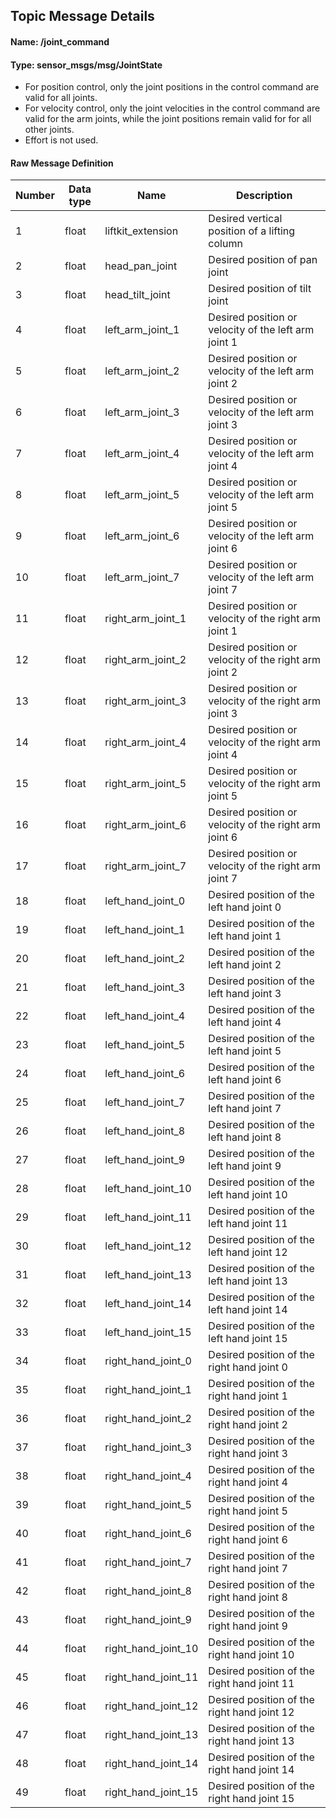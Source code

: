 ## Topic Message Details 

#### Name: /joint_command
#### Type: sensor_msgs/msg/JointState
- For position control, only the joint positions in the control command are valid for all joints.
- For velocity control, only the joint velocities in the control command are valid for the arm joints, while the joint positions remain valid for for all other joints.
- Effort is not used.

#### Raw Message Definition

| Number | Data type | Name | Description |
|---|---|---|---|
| 1 | float | liftkit_extension | Desired vertical position of a lifting column  |
| 2 | float | head_pan_joint | Desired position of pan joint |
| 3 | float | head_tilt_joint |  Desired position of tilt joint  |
| 4 | float | left_arm_joint_1 | Desired position or velocity of the left arm joint 1 |
| 5 | float | left_arm_joint_2 | Desired position or velocity of the left arm joint 2 |
| 6 | float | left_arm_joint_3 | Desired position or velocity of the left arm joint 3 |
| 7 | float | left_arm_joint_4 | Desired position or velocity of the left arm joint 4 |
| 8 | float | left_arm_joint_5 | Desired position or velocity of the left arm joint 5 |
| 9 | float | left_arm_joint_6 | Desired position or velocity of the left arm joint 6 |
| 10 | float | left_arm_joint_7 | Desired position or velocity of the left arm joint 7 |
| 11 | float | right_arm_joint_1 | Desired position or velocity of the right arm joint 1 |
| 12 | float | right_arm_joint_2 | Desired position or velocity of the right arm joint 2 |
| 13 | float | right_arm_joint_3 | Desired position or velocity of the right arm joint 3 |
| 14 | float | right_arm_joint_4 | Desired position or velocity of the right arm joint 4 |
| 15 | float | right_arm_joint_5 | Desired position or velocity of the right arm joint 5 |
| 16 | float | right_arm_joint_6 | Desired position or velocity of the right arm joint 6 |
| 17 | float | right_arm_joint_7 | Desired position or velocity of the right arm joint 7 |
| 18 | float | left_hand_joint_0 | Desired position of the left hand joint 0 |
| 19 | float | left_hand_joint_1 | Desired position of the left hand joint 1 |
| 20 | float | left_hand_joint_2 | Desired position of the left hand joint 2 |
| 21 | float | left_hand_joint_3 | Desired position of the left hand joint 3 |
| 22 | float | left_hand_joint_4 | Desired position of the left hand joint 4 |
| 23 | float | left_hand_joint_5 | Desired position of the left hand joint 5 |
| 24 | float | left_hand_joint_6 | Desired position of the left hand joint 6 |
| 25 | float | left_hand_joint_7 | Desired position of the left hand joint 7 |
| 26 | float | left_hand_joint_8 | Desired position of the left hand joint 8 |
| 27 | float | left_hand_joint_9 | Desired position of the left hand joint 9 |
| 28 | float | left_hand_joint_10 | Desired position of the left hand joint 10 |
| 29 | float | left_hand_joint_11 | Desired position of the left hand joint 11 |
| 30 | float | left_hand_joint_12 | Desired position of the left hand joint 12 |
| 31 | float | left_hand_joint_13 | Desired position of the left hand joint 13 |
| 32 | float | left_hand_joint_14 | Desired position of the left hand joint 14 |
| 33 | float | left_hand_joint_15 | Desired position of the left hand joint 15|
| 34 | float | right_hand_joint_0 | Desired position of the right hand joint 0 |
| 35 | float | right_hand_joint_1 | Desired position of the right hand joint 1 |
| 36 | float | right_hand_joint_2 | Desired position of the right hand joint 2 |
| 37 | float | right_hand_joint_3 | Desired position of the right hand joint 3 |
| 38 | float | right_hand_joint_4 | Desired position of the right hand joint 4 |
| 39 | float | right_hand_joint_5 | Desired position of the right hand joint 5 |
| 40 | float | right_hand_joint_6 | Desired position of the right hand joint 6 |
| 41 | float | right_hand_joint_7 | Desired position of the right hand joint 7 |
| 42 | float | right_hand_joint_8 | Desired position of the right hand joint 8 |
| 43 | float | right_hand_joint_9 | Desired position of the right hand joint 9|
| 44 | float | right_hand_joint_10 | Desired position of the right hand joint 10 |
| 45 | float | right_hand_joint_11 | Desired position of the right hand joint 11 |
| 46 | float | right_hand_joint_12 | Desired position of the right hand joint 12|
| 47 | float | right_hand_joint_13 | Desired position of the right hand joint 13 |
| 48 | float | right_hand_joint_14 | Desired position of the right hand joint 14 |
| 49 | float | right_hand_joint_15 | Desired position of the right hand joint 15 |
